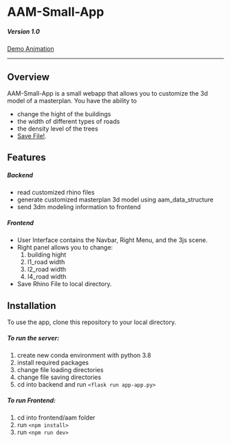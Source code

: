 # AAM-Small-App
##### Version 1.0
[Demo Animation](https://example.com/demo.gif)


---
## Overview

AAM-Small-App is a small webapp that allows you to customize the 3d model of a masterplan. You have the ability to 
- change the hight of the buildings 
- the width of different types of roads
- the density level of the trees 
- [Save File!](.). 

## Features

##### Backend

- read customized rhino files
- generate customized masterplan 3d model using aam_data_structure 
- send 3dm modeling information to frontend

##### Frontend

- User Interface contains the Navbar, Right Menu, and the 3js scene.
- Right panel allows you to change:
    1. building hight
    2. l1_road width
    3. l2_road width
    4. l4_road width
- Save Rhino File to local directory. 

## Installation 

To use the app, clone this repository to your local directory.

##### To run the server:
  1. create new conda environment with python 3.8
  2. install required packages
  3. change file loading directories
  4. change file saving directories
  5. cd into backend and run `<flask run app-app.py>`

##### To run Frontend:

1. cd into frontend/aam folder
2. run `<npm install>`
3. run `<npm run dev>`
    
